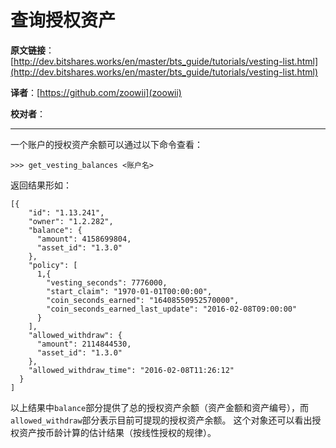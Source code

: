 
查询授权资产
===========================================

**原文链接**：
[http://dev.bitshares.works/en/master/bts_guide/tutorials/vesting-list.html](http://dev.bitshares.works/en/master/bts_guide/tutorials/vesting-list.html)

**译者**：[https://github.com/zoowii](zoowii)

**校对者**：

-------------------------

一个账户的授权资产余额可以通过以下命令查看：

    >>> get_vesting_balances <账户名>

返回结果形如：


    [{
        "id": "1.13.241",
        "owner": "1.2.282",
        "balance": {
          "amount": 4158699804,
          "asset_id": "1.3.0"
        },
        "policy": [
          1,{
            "vesting_seconds": 7776000,
            "start_claim": "1970-01-01T00:00:00",
            "coin_seconds_earned": "16408550952570000",
            "coin_seconds_earned_last_update": "2016-02-08T09:00:00"
          }
        ],
        "allowed_withdraw": {
          "amount": 2114844530,
          "asset_id": "1.3.0"
        },
        "allowed_withdraw_time": "2016-02-08T11:26:12"
      }
    ]

以上结果中`balance`部分提供了总的授权资产余额（资产金额和资产编号），而`allowed_withdraw`部分表示目前可提现的授权资产余额。 这个对象还可以看出授权资产按币龄计算的估计结果（按线性授权的规律）。
